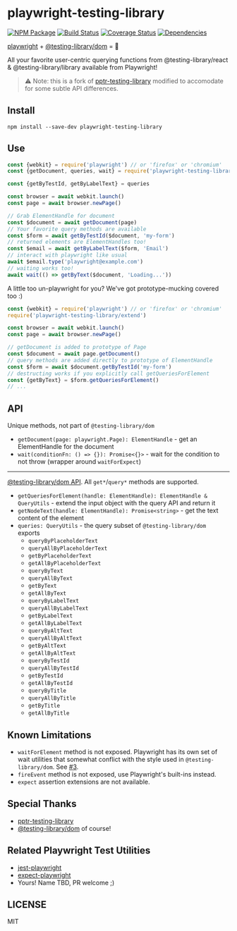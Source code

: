 # playwright-testing-library

[![NPM Package](https://badge.fury.io/js/playwright-testing-library.svg)](https://www.npmjs.com/package/playwright-testing-library)
[![Build Status](https://travis-ci.org/hoverinc/playwright-testing-library.svg?branch=master)](https://travis-ci.org/hoverinc/playwright-testing-library)
[![Coverage Status](https://coveralls.io/repos/github/hoverinc/playwright-testing-library/badge.svg?branch=master)](https://coveralls.io/github/hoverinc/playwright-testing-library?branch=master)
[![Dependencies](https://david-dm.org/hoverinc/playwright-testing-library.svg)](https://david-dm.org/hoverinc/playwright-testing-library)

[playwright](https://github.com/microsoft/playwright) + [@testing-library/dom](https://github.com/testing-library/dom-testing-library) = 💖

All your favorite user-centric querying functions from @testing-library/react & @testing-library/library available from Playwright!

> ⚠️ Note: this is a fork of [pptr-testing-library](https://github.com/testing-library/pptr-testing-library) modified to accomodate for some subtle API differences.

## Install

`npm install --save-dev playwright-testing-library`

## Use

```js
const {webkit} = require('playwright') // or 'firefox' or 'chromium'
const {getDocument, queries, wait} = require('playwright-testing-library')

const {getByTestId, getByLabelText} = queries

const browser = await webkit.launch()
const page = await browser.newPage()

// Grab ElementHandle for document
const $document = await getDocument(page)
// Your favorite query methods are available
const $form = await getByTestId($document, 'my-form')
// returned elements are ElementHandles too!
const $email = await getByLabelText($form, 'Email')
// interact with playwright like usual
await $email.type('playwright@example.com')
// waiting works too!
await wait(() => getByText($document, 'Loading...'))
```

A little too un-playwright for you? We've got prototype-mucking covered too :)

```js
const {webkit} = require('playwright') // or 'firefox' or 'chromium'
require('playwright-testing-library/extend')

const browser = await webkit.launch()
const page = await browser.newPage()

// getDocument is added to prototype of Page
const $document = await page.getDocument()
// query methods are added directly to prototype of ElementHandle
const $form = await $document.getByTestId('my-form')
// destructing works if you explicitly call getQueriesForElement
const {getByText} = $form.getQueriesForElement()
// ...
```

## API

Unique methods, not part of `@testing-library/dom`

- `getDocument(page: playwright.Page): ElementHandle` - get an ElementHandle for the document
- `wait(conditionFn: () => {}): Promise<{}>` - wait for the condition to not throw (wrapper around `waitForExpect`)

---

[@testing-library/dom API](https://github.com/testing-library/dom-testing-library#usage). All `get*`/`query*` methods are supported.

- `getQueriesForElement(handle: ElementHandle): ElementHandle & QueryUtils` - extend the input object with the query API and return it
- `getNodeText(handle: ElementHandle): Promise<string>` - get the text content of the element
- `queries: QueryUtils` - the query subset of `@testing-library/dom` exports
  - `queryByPlaceholderText`
  - `queryAllByPlaceholderText`
  - `getByPlaceholderText`
  - `getAllByPlaceholderText`
  - `queryByText`
  - `queryAllByText`
  - `getByText`
  - `getAllByText`
  - `queryByLabelText`
  - `queryAllByLabelText`
  - `getByLabelText`
  - `getAllByLabelText`
  - `queryByAltText`
  - `queryAllByAltText`
  - `getByAltText`
  - `getAllByAltText`
  - `queryByTestId`
  - `queryAllByTestId`
  - `getByTestId`
  - `getAllByTestId`
  - `queryByTitle`
  - `queryAllByTitle`
  - `getByTitle`
  - `getAllByTitle`

## Known Limitations

- `waitForElement` method is not exposed. Playwright has its own set of wait utilities that somewhat conflict with the style used in `@testing-library/dom`. See [#3](https://github.com/testing-library/playwright-testing-library/issues/3).
- `fireEvent` method is not exposed, use Playwright's built-ins instead.
- `expect` assertion extensions are not available.

## Special Thanks

- [pptr-testing-library](https://github.com/testing-library/pptr-testing-library)
- [@testing-library/dom](https://github.com/testing-library/dom-testing-library) of course!

## Related Playwright Test Utilities

- [jest-playwright](https://github.com/playwright-community/jest-playwright)
- [expect-playwright](https://github.com/playwright-community/expect-playwright)
- Yours! Name TBD, PR welcome ;)

## LICENSE

MIT
